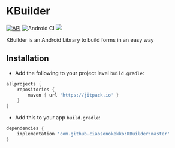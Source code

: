 # KBuilder

[![API](https://img.shields.io/badge/API-16%2B-red.svg?style=flat)](https://android-arsenal.com/api?level=16)
![Android CI](https://github.com/ciaosonokekko/KBuilder/workflows/Android%20CI/badge.svg)
[![](https://jitpack.io/v/ciaosonokekko/KBuilder.svg)](https://jitpack.io/#ciaosonokekko/KBuilder/master)


KBuilder is an Android Library to build forms in an easy way


## Installation

-  Add the following to your project level `build.gradle`:

```gradle
allprojects {
	repositories {
		maven { url 'https://jitpack.io' }
	}
}
```
  -  Add this to your app `build.gradle`:

```gradle
dependencies {
	implementation 'com.github.ciaosonokekko:KBuilder:master'
}
```

